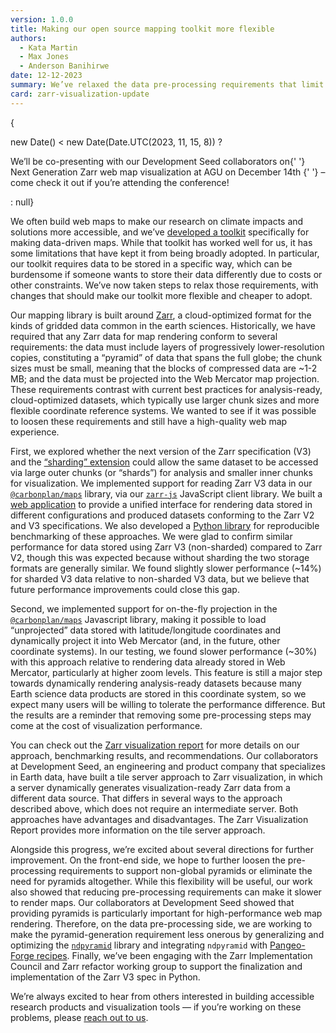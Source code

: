 ```yaml
---
version: 1.0.0
title: Making our open source mapping toolkit more flexible
authors:
  - Kata Martin
  - Max Jones
  - Anderson Banihirwe
date: 12-12-2023
summary: We’ve relaxed the data pre-processing requirements that limit the flexibility of our mapping toolkit. Here’s how we did it.
card: zarr-visualization-update
---
```


{

new Date() < new Date(Date.UTC(2023, 11, 15, 8)) ?

<p>
  <Secondary as='em'>
    We’ll be co-presenting with our Development Seed collaborators on{' '}
    <Link
      href='https://agu.confex.com/agu/fm23/meetingapp.cgi/Paper/1303670'
      sx={{ color: 'secondary', '&:hover': { color: 'primary' } }}
    >
      Next Generation Zarr web map visualization at AGU on December 14th
    </Link>{' '}
    – come check it out if you’re attending the conference!
  </Secondary>
</p>
: null}

We often build web maps to make our research on climate impacts and solutions more accessible, and we’ve [developed a toolkit](https://carbonplan.org/blog/maps-library-release) specifically for making data-driven maps. While that toolkit has worked well for us, it has some limitations that have kept it from being broadly adopted. In particular, our toolkit requires data to be stored in a specific way, which can be burdensome if someone wants to store their data differently due to costs or other constraints. We’ve now taken steps to relax those requirements, with changes that should make our toolkit more flexible and cheaper to adopt.

Our mapping library is built around [Zarr](https://zarr.dev/), a cloud-optimized format for the kinds of gridded data common in the earth sciences. Historically, we have required that any Zarr data for map rendering conform to several requirements: the data must include layers of progressively lower-resolution copies, constituting a “pyramid” of data that spans the full globe; the chunk sizes must be small, meaning that the blocks of compressed data are ~1-2 MB; and the data must be projected into the Web Mercator map projection. These requirements contrast with current best practices for analysis-ready, cloud-optimized datasets, which typically use larger chunk sizes and more flexible coordinate reference systems. We wanted to see if it was possible to loosen these requirements and still have a high-quality web map experience.

First, we explored whether the next version of the Zarr specification (V3) and the [“sharding” extension](https://zarr.dev/zeps/accepted/ZEP0002.html) could allow the same dataset to be accessed via large outer chunks (or “shards”) for analysis and smaller inner chunks for visualization. We implemented support for reading Zarr V3 data in our [`@carbonplan/maps`](https://github.com/carbonplan/maps) library, via our [`zarr-js`](https://github.com/freeman-lab/zarr-js) JavaScript client library. We built a [web application](http://prototype-maps.demo.carbonplan.org/) to provide a unified interface for rendering data stored in different configurations and produced datasets conforming to the Zarr V2 and V3 specifications. We also developed a [Python library](https://github.com/carbonplan/benchmark-maps) for reproducible benchmarking of these approaches. We were glad to confirm similar performance for data stored using Zarr V3 (non-sharded) compared to Zarr V2, though this was expected because without sharding the two storage formats are generally similar. We found slightly slower performance (~14%) for sharded V3 data relative to non-sharded V3 data, but we believe that future performance improvements could close this gap.

Second, we implemented support for on-the-fly projection in the [`@carbonplan/maps`](https://github.com/carbonplan/maps) Javascript library, making it possible to load “unprojected” data stored with latitude/longitude coordinates and dynamically project it into Web Mercator (and, in the future, other coordinate systems). In our testing, we found slower performance (~30%) with this approach relative to rendering data already stored in Web Mercator, particularly at higher zoom levels. This feature is still a major step towards dynamically rendering analysis-ready datasets because many Earth science data products are stored in this coordinate system, so we expect many users will be willing to tolerate the performance difference. But the results are a reminder that removing some pre-processing steps may come at the cost of visualization performance.

You can check out the [Zarr visualization report](https://nasa-impact.github.io/zarr-visualization-report/) for more details on our approach, benchmarking results, and recommendations. Our collaborators at Development Seed, an engineering and product company that specializes in Earth data, have built a tile server approach to Zarr visualization, in which a server dynamically generates visualization-ready Zarr data from a different data source. That differs in several ways to the approach described above, which does not require an intermediate server. Both approaches have advantages and disadvantages. The Zarr Visualization Report provides more information on the tile server approach.

Alongside this progress, we’re excited about several directions for further improvement. On the front-end side, we hope to further loosen the pre-processing requirements to support non-global pyramids or eliminate the need for pyramids altogether. While this flexibility will be useful, our work also showed that reducing pre-processing requirements can make it slower to render maps. Our collaborators at Development Seed showed that providing pyramids is particularly important for high-performance web map rendering. Therefore, on the data pre-processing side, we are working to make the pyramid-generation requirement less onerous by generalizing and optimizing the [`ndpyramid`](https://github.com/carbonplan/ndpyramid) library and integrating `ndpyramid` with [Pangeo-Forge recipes](https://github.com/pangeo-forge/pangeo-forge-recipes). Finally, we’ve been engaging with the Zarr Implementation Council and Zarr refactor working group to support the finalization and implementation of the Zarr V3 spec in Python.

We’re always excited to hear from others interested in building accessible research products and visualization tools — if you’re working on these problems, please [reach out to us](mailto:hello@carbonplan.org).
